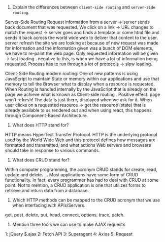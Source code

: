 1.  Explain the differences between `client-side routing` and `server-side routing`.

Server-Side Routing
Request information from a server -> server sends back document that was requested. We click on a link -> URL changes to match the request ->  server goes and finds a template or some html file and sends it back across the world wide web to deliver that content to the user.
server refresh the site we are looking at because of new request was made for information and the information given was a bunch of DOM elements, we have to re-paint the web page. Only requested information will be given -> fast loading .
negative to this, is when we have a lot of information being requested. Process has to run through a lot of protocols -> slow loading.

Client-Side Routing
 modern routing: One of new patterns is using JavaScript to maintain State or memory within our applications and use that memory to tell the Browser what to display when a resource is requested.
When Routing is handled internally by the JavaScript that is already on the page we achieve what is known as Client-side routing . Positive effect: page won’t refresh! The data is just there, displayed when we ask for it. When user clicks on a requested resource ->  get the resource (state) that is already available to us rendered out and when using react, this happens through Component-Based Architecture.


1.  What does HTTP stand for?

HTTP means HyperText Transfer Protocol. HTTP is the underlying protocol used by the World Wide Web and this protocol defines how messages are formatted and transmitted, and what actions Web servers and browsers should take in response to various commands.

1.  What does CRUD stand for?

Within computer programming, the acronym CRUD stands for create, read, update and delete. ... Most applications have some form of CRUD functionality. In fact, every programmer has had to deal with CRUD at some point. Not to mention, a CRUD application is one that utilizes forms to retrieve and return data from a database.

1.  Which HTTP methods can be mapped to the CRUD acronym that we use when interfacing with APIs/Servers.

get, post, delete, put, head, connect, options, trace, patch.

1.  Mention three tools we can use to make AJAX requests

1: jQuery $.ajax
2: Fetch API
3: Superagent
4: Axios
5: Request
